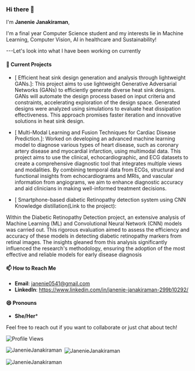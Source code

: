 ### Hi there 👋

I'm **Janenie Janakiraman**, 

I'm a final year Computer Science student and my interests lie in Machine Learning, Computer Vision, AI in healthcare and Sustainability!


---Let's look into what I have been working on currently

#### 🔭 Current Projects
- [
Efficient heat sink design generation and analysis through lightweight GANs.]: This project aims to use lightweight Generative Adversarial Networks (GANs) to efficiently generate diverse heat sink designs. GANs will automate the design process based on input criteria and constraints, accelerating exploration of the design space. Generated designs were analyzed using simulations to evaluate heat dissipation effectiveness. This approach promises faster iteration and innovative solutions in heat sink design.
- [
Multi-Modal Learning and Fusion Techniques for
Cardiac Disease Prediction.]: Worked on developing an advanced machine learning model to diagnose various types of heart disease, such as coronary artery disease and myocardial infarction, using multimodal data. This project aims to use the clinical, echocardiographic, and ECG datasets to create a comprehensive diagnostic tool that integrates multiple views and modalities. By combining temporal data from ECGs, structural and functional insights from echocardiograms and MRIs, and vascular information from angiograms, we aim to enhance diagnostic accuracy and aid clinicians in making well-informed treatment decisions.

- [
Smartphone-based diabetic Retinopathy detection system using CNN Knowledge distillation(Link to the project):

Within the Diabetic Retinopathy Detection project, an extensive analysis of Machine Learning (ML) and Convolutional Neural Network (CNN) models was carried out. This rigorous evaluation aimed to assess the efficiency and accuracy of these models in detecting diabetic retinopathy markers from retinal images. The insights gleaned from this analysis significantly influenced the research's methodology, ensuring the adoption of the most effective and reliable models for early disease diagnosis



#### 📫 How to Reach Me
- **Email**: janenie0541@gmail.com
- **LinkedIn**: https://www.linkedin.com/in/janenie-janakiraman-299b10292/


#### 😄 Pronouns
-  **She/Her***




Feel free to reach out if you want to collaborate or just chat about tech!



![Profile Views](https://komarev.com/ghpvc/?username=JanenieJanakiraman&color=blue)

<p><img align="left" src="https://github-readme-stats.vercel.app/api/top-langs?username=JanenieJanakiraman&show_icons=true&locale=en&layout=compact" alt="JanenieJanakiraman" /></p>

<p>&nbsp;<img align="center" src="https://github-readme-stats.vercel.app/api?username=JanenieJanakiraman&show_icons=true&locale=en" alt="JanenieJanakiraman" /></p>

<p><img align="center" src="https://github-readme-streak-stats.herokuapp.com/?user=JanenieJanakiraman&" alt="JanenieJanakiraman" /></p>


